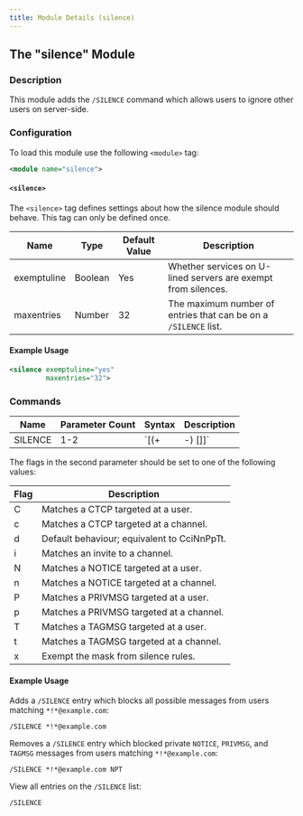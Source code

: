 ```yaml
---
title: Module Details (silence)
---
```


## The "silence" Module

### Description

This module adds the `/SILENCE` command which allows users to ignore other users on server-side.

### Configuration

To load this module use the following `<module>` tag:

```xml
<module name="silence">
```

#### `<silence>`

The `<silence>` tag defines settings about how the silence module should behave. This tag can only be defined once.

Name        | Type    | Default Value  | Description
----------- | ------- | -------------- | -----------
exemptuline | Boolean | Yes            | Whether services on U-lined servers are exempt from silences.
maxentries  | Number  | 32             | The maximum number of entries that can be on a `/SILENCE` list.

#### Example Usage

```xml
<silence exemptuline="yes"
         maxentries="32">
```

### Commands

Name    | Parameter Count | Syntax                    | Description
------- | --------------- | ------------------------- | -----------
SILENCE | 1-2             | `[(+|-)<mask> [<flags>]]` | Allows users to add users to their `/SILENCE` list, remove users from their `/SILENCE` list, and list users on their `/SILENCE` list.

The flags in the second parameter should be set to one of the following values:

Flag | Description
---- | -----------
C    | Matches a CTCP targeted at a user.
c    | Matches a CTCP targeted at a channel.
d    | Default behaviour; equivalent to CciNnPpTt.
i    | Matches an invite to a channel.
N    | Matches a NOTICE targeted at a user.
n    | Matches a NOTICE targeted at a channel.
P    | Matches a PRIVMSG targeted at a user.
p    | Matches a PRIVMSG targeted at a channel.
T    | Matches a TAGMSG targeted at a user.
t    | Matches a TAGMSG targeted at a channel.
x    | Exempt the mask from silence rules.

#### Example Usage

Adds a `/SILENCE` entry which blocks all possible messages from users matching `*!*@example.com`:

```plaintext
/SILENCE *!*@example.com
```

Removes a `/SILENCE` entry which blocked private `NOTICE`, `PRIVMSG`, and `TAGMSG` messages from users matching `*!*@example.com`:

```plaintext
/SILENCE *!*@example.com NPT
```

View all entries on the `/SILENCE` list:

```plaintext
/SILENCE
```
